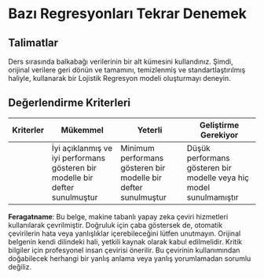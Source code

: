 # Bazı Regresyonları Tekrar Denemek

## Talimatlar

Ders sırasında balkabağı verilerinin bir alt kümesini kullandınız. Şimdi, orijinal verilere geri dönün ve tamamını, temizlenmiş ve standartlaştırılmış haliyle, kullanarak bir Lojistik Regresyon modeli oluşturmayı deneyin.

## Değerlendirme Kriterleri

| Kriterler | Mükemmel                                                               | Yeterli                                                     | Geliştirme Gerekiyor                                        |
| --------- | ---------------------------------------------------------------------- | ----------------------------------------------------------- | ----------------------------------------------------------- |
|           | İyi açıklanmış ve iyi performans gösteren bir modelle bir defter sunulmuştur | Minimum performans gösteren bir modelle bir defter sunulmuştur | Düşük performans gösteren bir modelle veya hiç model sunulmamıştır |

**Feragatname**: 
Bu belge, makine tabanlı yapay zeka çeviri hizmetleri kullanılarak çevrilmiştir. Doğruluk için çaba göstersek de, otomatik çevirilerin hata veya yanlışlıklar içerebileceğini lütfen unutmayın. Orijinal belgenin kendi dilindeki hali, yetkili kaynak olarak kabul edilmelidir. Kritik bilgiler için profesyonel insan çevirisi önerilir. Bu çevirinin kullanımından doğabilecek herhangi bir yanlış anlama veya yanlış yorumlamadan sorumlu değiliz.
